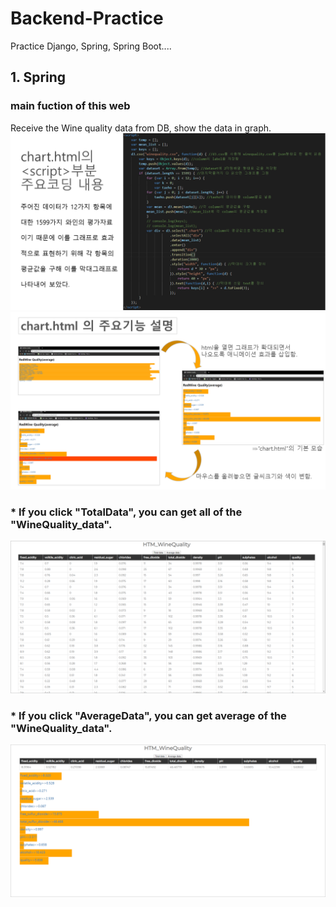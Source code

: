 # Backend-Practice
Practice Django, Spring, Spring Boot....
## 1. Spring
### main fuction of this web
Receive the Wine quality data from DB, show the data in graph.
![week2_1](./1.Spring/result_image/week2_1.PNG)
![week2_2](./1.Spring/result_image/week2_2.PNG)
### * If you click "TotalData", you can get all of the "WineQuality_data".
![week4_1](./1.Spring/result_image/week4_1.png)
### * If you click "AverageData", you can get average of the "WineQuality_data".
![week4_2](./1.Spring/result_image/week4_2.png)
